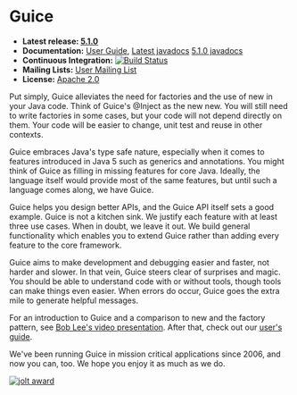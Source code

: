 Guice
====

-   **Latest release: [5.1.0](https://github.com/google/guice/wiki/Guice510)**
-   **Documentation:**
    [User Guide](https://github.com/google/guice/wiki/Motivation),
    [Latest javadocs](https://google.github.io/guice/api-docs/latest/javadoc/index.html)
    [5.1.0 javadocs](https://google.github.io/guice/api-docs/5.1.0/javadoc/index.html)
-   **Continuous Integration:**
    [![Build Status](https://github.com/google/guice/workflows/continuous-integration/badge.svg)](https://github.com/google/guice/actions)
-   **Mailing Lists:** [User Mailing List](http://groups.google.com/group/google-guice) <br/>
-   **License:** [Apache 2.0](http://www.apache.org/licenses/LICENSE-2.0)

Put simply, Guice alleviates the need for factories and the use of new in your Java code. Think of Guice's @Inject as the new new. You will still need to write factories in some cases, but your code will not depend directly on them. Your code will be easier to change, unit test and reuse in other contexts.

Guice embraces Java's type safe nature, especially when it comes to features introduced in Java 5 such as generics and annotations. You might think of Guice as filling in missing features for core Java. Ideally, the language itself would provide most of the same features, but until such a language comes along, we have Guice.

Guice helps you design better APIs, and the Guice API itself sets a good example. Guice is not a kitchen sink. We justify each feature with at least three use cases. When in doubt, we leave it out. We build general functionality which enables you to extend Guice rather than adding every feature to the core framework.

Guice aims to make development and debugging easier and faster, not harder and slower. In that vein, Guice steers clear of surprises and magic. You should be able to understand code with or without tools, though tools can make things even easier. When errors do occur, Guice goes the extra mile to generate helpful messages.

For an introduction to Guice and a comparison to new and the factory pattern, see [Bob Lee's video presentation](https://www.youtube.com/watch?v=hBVJbzAagfs). After that, check out our [user's guide](https://github.com/google/guice/wiki/Motivation).

We've been running Guice in mission critical applications since 2006, and now you can, too. We hope you enjoy it as much as we do.

[![jolt award](https://user-images.githubusercontent.com/1885701/52603534-0d620380-2e1c-11e9-8cd5-95f0e141fcb0.png)](http://www.drdobbs.com/tools/winners-of-the-18th-jolt-product-excelle/207600666?pgno=6)
